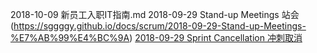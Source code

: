 2018-10-09 新员工入职IT指南.md
2018-09-29 Stand-up Meetings 站会(https://sggggy.github.io/docs/scrum/2018-09-29-Stand-up-Meetings-%E7%AB%99%E4%BC%9A)
[2018-09-29 Sprint Cancellation 冲刺取消]()
